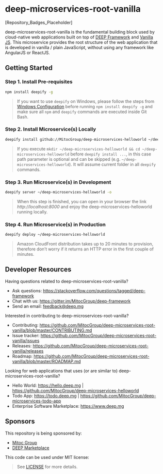 deep-microservices-root-vanilla
===============================

[Repository_Badges_Placeholder]

deep-microservices-root-vanilla is the fundamental building block used by cloud-native web applications
built on top of [DEEP Framework](https://github.com/MitocGroup/deep-microservices-root-vanilla) and
[Vanilla JS](http://vanilla-js.com). This microservice provides the root structure of the web application 
that is developed in vanilla / plain JavaScript, without using any framework like AngularJS or ReactJS.


## Getting Started

### Step 1. Install Pre-requisites

```bash
npm install deepify -g
```

> If you want to use `deepify` on Windows, please follow the steps from
[Windows Configuration](https://github.com/MitocGroup/deep-framework/blob/master/docs/windows.md)
before running `npm install deepify -g` and make sure all `npm` and `deepify` commands are executed
inside Git Bash.

### Step 2. Install Microservice(s) Locally

```bash
deepify install github://MitocGroup/deep-microservices-helloworld ~/deep-microservices-helloworld
```

> If you execute `mkdir ~/deep-microservices-helloworld && cd ~/deep-microservices-helloworld`
before `deepify install ...`, in this case path parameter is optional and can be skipped (e.g. 
`~/deep-microservices-helloworld`). It will assume current folder in all `deepify` commands.

### Step 3. Run Microservice(s) in Development

```bash
deepify server ~/deep-microservices-helloworld -o
```

> When this step is finished, you can open in your browser the link *http://localhost:8000*
and enjoy the deep-microservices-helloworld running locally.

### Step 4. Run Microservice(s) in Production

```bash
deepify deploy ~/deep-microservices-helloworld
```

> Amazon CloudFront distribution takes up to 20 minutes to provision, therefore don’t worry
if it returns an HTTP error in the first couple of minutes.


## Developer Resources

Having questions related to deep-microservices-root-vanilla?

- Ask questions: https://stackoverflow.com/questions/tagged/deep-framework
- Chat with us: https://gitter.im/MitocGroup/deep-framework
- Send an email: feedback@deep.mg

Interested in contributing to deep-microservices-root-vanilla?

- Contributing: https://github.com/MitocGroup/deep-microservices-root-vanilla/blob/master/CONTRIBUTING.md
- Issue tracker: https://github.com/MitocGroup/deep-microservices-root-vanilla/issues
- Releases: https://github.com/MitocGroup/deep-microservices-root-vanilla/releases
- Roadmap: https://github.com/MitocGroup/deep-microservices-root-vanilla/blob/master/ROADMAP.md

Looking for web applications that uses (or are similar to) deep-microservices-root-vanilla?

- Hello World: https://hello.deep.mg | https://github.com/MitocGroup/deep-microservices-helloworld
- Todo App: https://todo.deep.mg | https://github.com/MitocGroup/deep-microservices-todo-app
- Enterprise Software Marketplace: https://www.deep.mg

## Sponsors

This repository is being sponsored by:
- [Mitoc Group](https://www.mitocgroup.com)
- [DEEP Marketplace](https://www.deep.mg)

This code can be used under MIT license:
> See [LICENSE](https://github.com/MitocGroup/deep-microservices-root-vanilla/blob/master/LICENSE) for more details.
